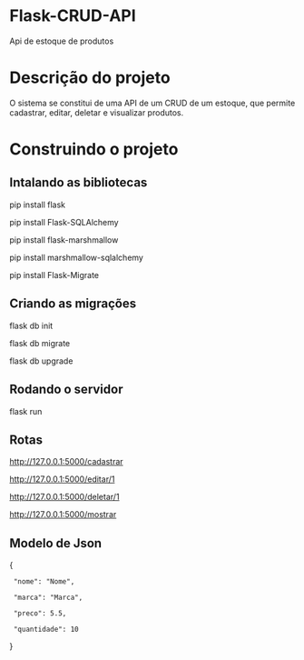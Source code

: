 # Flask-CRUD-API
 Api de estoque de produtos

# Descrição do projeto
 O sistema se constitui de uma API de um CRUD de um estoque, que permite cadastrar, editar, deletar e visualizar produtos.

# Construindo o projeto

## Intalando as bibliotecas
 pip install flask 
 
 pip install Flask-SQLAlchemy 
 
 pip install flask-marshmallow
 
 pip install marshmallow-sqlalchemy
 
 pip install Flask-Migrate

## Criando as migrações
 flask db init
 
 flask db migrate
 
 flask db upgrade

## Rodando o servidor
 flask run
 
## Rotas
 http://127.0.0.1:5000/cadastrar
 
 http://127.0.0.1:5000/editar/1
 
 http://127.0.0.1:5000/deletar/1
 
 http://127.0.0.1:5000/mostrar

## Modelo de Json
 {
 
     "nome": "Nome",
     
     "marca": "Marca",
     
     "preco": 5.5,
     
     "quantidade": 10   
     
 }

